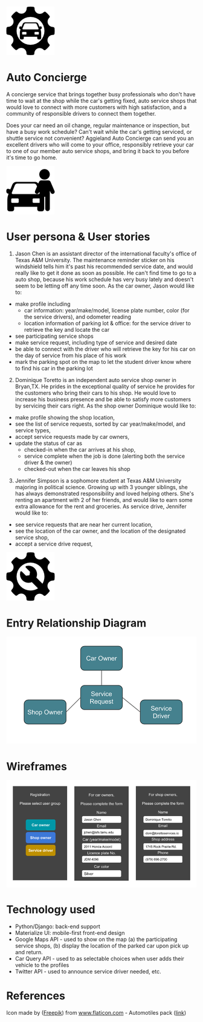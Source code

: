 ![](docs/004-transport-1.png)
# Auto Concierge

A concierge service that brings together busy professionals who don't have time to wait at the shop while the car's getting fixed, auto service shops that would love to connect with more customers with high satisfaction, and a community of responsible drivers to connect them together.

Does your car need an oil change, regular maintenance or inspection, but have a busy work schedule? Can't wait while the car's getting serviced, or shuttle service not convenient? Aggieland Auto Concierge can send you an excellent drivers who will come to your office, responsibly retrieve your car to one of our member auto service shops, and bring it back to you before it's time to go home.

![](docs/003-person.png)
# User persona & User stories

1. Jason Chen is an assistant director of the international faculty's office of Texas A&M University. The maintenance reminder sticker on his windshield tells him it's past his recommended service date, and would really like to get it done as soon as possible. He can't find time to go to a auto shop, because his work schedule has very busy lately and doesn't seem to be letting off any time soon. As the car owner, Jason would like to:

  * make profile including
    * car information: year/make/model, license plate number, color (for the service drivers), and odometer reading
    * location information of parking lot & office: for the service driver to retrieve the key and locate the car
  * see participating service shops
  * make service request, including type of service and desired date
  * be able to connect with the driver who will retrieve the key for his car on the day of service from his place of his work
  * mark the parking spot on the map to let the student driver know where to find his car in the parking lot

2. Dominique Toretto is an independent auto service shop owner in Bryan,TX. He prides in the exceptional quality of service he provides for the customers who bring their cars to his shop. He would love to increase his business presence and be able to satisfy more customers by servicing their cars right. As the shop owner Dominique would like to:

  * make profile showing the shop location,
  * see the list of service requests, sorted by car year/make/model, and service types,
  * accept service requests made by car owners,
  * update the status of car as
    * checked-in when the car arrives at his shop,
    * service complete when the job is done (alerting both the service driver & the owner)
    * checked-out when the car leaves his shop

3. Jennifer Simpson is a sophomore student at Texas A&M University majoring in political science. Growing up with 3 younger siblings, she has always demonstrated responsibility and loved helping others. She's renting an apartment with 2 of her friends, and would like to earn some extra allowance for the rent and groceries. As service drive, Jennifer would like to:

  * see service requests that are near her current location,
  * see the location of the car owner, and the location of the designated service shop,
  * accept a service drive request,

![](docs/006-cogwheel.png)
# Entry Relationship Diagram


![](docs/erd.png)
# Wireframes

![](docs/wireframe-01.png)

# Technology used

- Python/Django: back-end support
- Materialize UI: mobile-first front-end design
- Google Maps API - used to show on the map (a) the participating service shops, (b) display the location of the parked car upon pick up and return.
- Car Query API - used to as selectable choices when user adds their vehicle to the profiles
- Twitter API - used to announce service driver needed, etc.

# References
Icon made by ([Freepik](https://www.flaticon.com/authors/freepik)) from www.flaticon.com - Automotiles pack ([link](https://www.flaticon.com/packs/automobiles))

